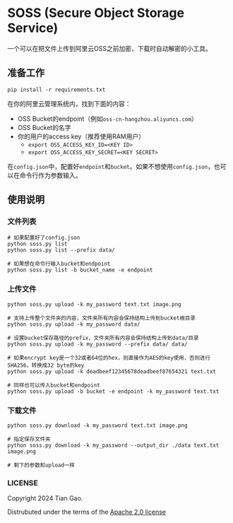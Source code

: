 # SOSS (Secure Object Storage Service)

一个可以在把文件上传到阿里云OSS之前加密，下载时自动解密的小工具。

## 准备工作

```
pip install -r requirements.txt
```

在你的阿里云管理系统内，找到下面的内容：
* OSS Bucket的endpoint（例如`oss-cn-hangzhou.aliyuncs.com`）
* OSS Bucket的名字
* 你的用户的access key（推荐使用RAM用户）
    * `export OSS_ACCESS_KEY_ID=<KEY ID>`
    * `export OSS_ACCESS_KEY_SECRET=<KEY SECRET>`

在`config.json`中，配置好`endpoint`和`bucket`。如果不想使用`config.json`，也可以在命令行作为参数输入。

## 使用说明

### 文件列表

```
# 如果配置好了config.json
python soss.py list
python soss.py list --prefix data/

# 如果想在命令行输入bucket和endpoint
python soss.py list -b bucket_name -e endpoint
```

### 上传文件

```
python soss.py upload -k my_password text.txt image.png

# 支持上传整个文件夹的内容，文件夹所有内容会保持结构上传到bucket根目录
python soss.py upload -k my_password data/

# 设置bucket保存路径的prefix，文件夹所有内容会保持结构上传到data/目录
python soss.py upload -k my_password --prefix data/ data/

# 如果encrypt key是一个32或者64位的hex，则直接作为AES的key使用，否则进行SHA256，转换成32 byte的key
python soss.py upload -k deadbeef12345678deadbeef87654321 text.txt

# 同样也可以传入bucket和endpoint
python soss.py upload -b bucket -e endpoint -k my_password text.txt
```

### 下载文件

```
python soss.py download -k my_password text.txt image.png

# 指定保存文件夹
python soss.py download -k my_password --output_dir ./data text.txt image.png

# 剩下的参数和upload一样
```

### LICENSE

Copyright 2024 Tian Gao.

Distrubuted under the terms of the [Apache 2.0 license](LICENSE)
